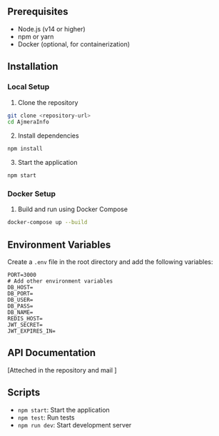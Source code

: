 ## Prerequisites

- Node.js (v14 or higher)
- npm or yarn
- Docker (optional, for containerization)

## Installation

### Local Setup

1. Clone the repository

```bash
git clone <repository-url>
cd AjmeraInfo
```

2. Install dependencies

```bash
npm install
```

3. Start the application

```bash
npm start
```

### Docker Setup

1. Build and run using Docker Compose

```bash
docker-compose up --build
```

## Environment Variables

Create a `.env` file in the root directory and add the following variables:

```
PORT=3000
# Add other environment variables
DB_HOST=
DB_PORT=
DB_USER=
DB_PASS=
DB_NAME=
REDIS_HOST=
JWT_SECRET=
JWT_EXPIRES_IN=
```

## API Documentation

[Atteched in the repository and mail ]

## Scripts

- `npm start`: Start the application
- `npm test`: Run tests
- `npm run dev`: Start development server

